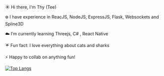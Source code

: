 :sunny: Hi there, I'm Thy (Tee)

:snowflake: I have experience in ReacJS, NodeJS, ExpressJS, Flask, Websockets and Spline3D

:cloud: I’m currently learning Threejs, C# , React Native

:umbrella: Fun fact: I love everything about cats and sharks

:zap: Happy to collab on anything fun!


[![Top Langs](https://github-readme-stats.vercel.app/api/top-langs/?username=teedrm&layout=compact)](https://github.com/teedrm/github-readme-stats)
